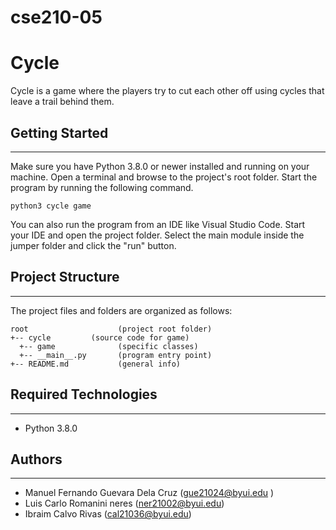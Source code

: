 # cse210-05

# Cycle
Cycle is a game where the players try to cut each other off using cycles that leave a trail behind them.

## Getting Started
---
Make sure you have Python 3.8.0 or newer installed and running on your machine. Open a terminal and 
browse to the project's root folder. Start the program by running the following command.
```
python3 cycle game 
```
You can also run the program from an IDE like Visual Studio Code. Start your IDE and open the 
project folder. Select the main module inside the jumper folder and click the "run" button.

## Project Structure
---
The project files and folders are organized as follows:
```
root                    (project root folder)
+-- cycle         (source code for game)
  +-- game              (specific classes)
  +-- __main__.py       (program entry point)
+-- README.md           (general info)
```

## Required Technologies
---
* Python 3.8.0

## Authors
---
* Manuel Fernando Guevara Dela Cruz (gue21024@byui.edu )
* Luis Carlo Romanini neres (ner21002@byui.edu) 
* Ibraim Calvo Rivas (cal21036@byui.edu)

